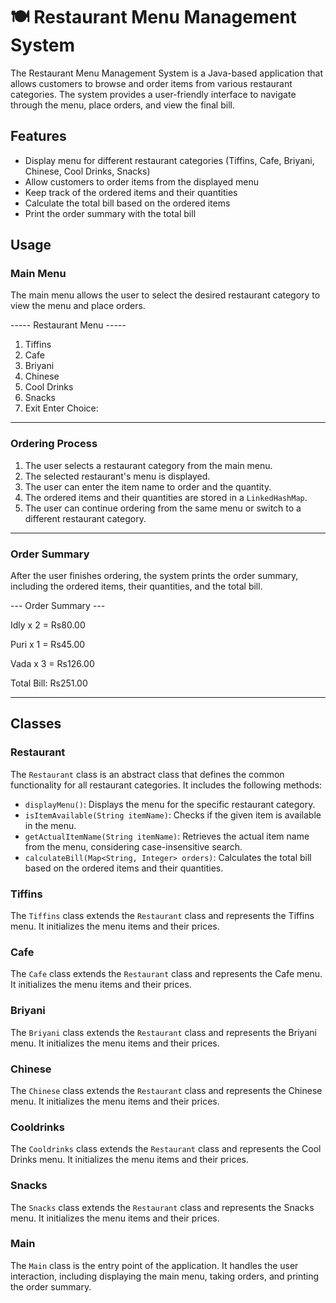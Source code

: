 # 🍽 Restaurant Menu Management System

The Restaurant Menu Management System is a Java-based application that allows customers to browse and order items from various restaurant categories. The system provides a user-friendly interface to navigate through the menu, place orders, and view the final bill.

## Features
- Display menu for different restaurant categories (Tiffins, Cafe, Briyani, Chinese, Cool Drinks, Snacks)
- Allow customers to order items from the displayed menu
- Keep track of the ordered items and their quantities
- Calculate the total bill based on the ordered items
- Print the order summary with the total bill

## Usage

### Main Menu
The main menu allows the user to select the desired restaurant category to view the menu and place orders.

----- Restaurant Menu -----
1. Tiffins
2. Cafe
3. Briyani
4. Chinese
5. Cool Drinks
6. Snacks
7. Exit
Enter Choice:

---

### Ordering Process
1. The user selects a restaurant category from the main menu.
2. The selected restaurant's menu is displayed.
3. The user can enter the item name to order and the quantity.
4. The ordered items and their quantities are stored in a `LinkedHashMap`.
5. The user can continue ordering from the same menu or switch to a different restaurant category.

---

### Order Summary
After the user finishes ordering, the system prints the order summary, including the ordered items, their quantities, and the total bill.

--- Order Summary ---

Idly x 2 = Rs80.00

Puri x 1 = Rs45.00

Vada x 3 = Rs126.00

Total Bill: Rs251.00

---

## Classes

### Restaurant
The `Restaurant` class is an abstract class that defines the common functionality for all restaurant categories. It includes the following methods:
- `displayMenu()`: Displays the menu for the specific restaurant category.
- `isItemAvailable(String itemName)`: Checks if the given item is available in the menu.
- `getActualItemName(String itemName)`: Retrieves the actual item name from the menu, considering case-insensitive search.
- `calculateBill(Map<String, Integer> orders)`: Calculates the total bill based on the ordered items and their quantities.

### Tiffins
The `Tiffins` class extends the `Restaurant` class and represents the Tiffins menu. It initializes the menu items and their prices.

### Cafe
The `Cafe` class extends the `Restaurant` class and represents the Cafe menu. It initializes the menu items and their prices.

### Briyani
The `Briyani` class extends the `Restaurant` class and represents the Briyani menu. It initializes the menu items and their prices.

### Chinese
The `Chinese` class extends the `Restaurant` class and represents the Chinese menu. It initializes the menu items and their prices.

### Cooldrinks
The `Cooldrinks` class extends the `Restaurant` class and represents the Cool Drinks menu. It initializes the menu items and their prices.

### Snacks
The `Snacks` class extends the `Restaurant` class and represents the Snacks menu. It initializes the menu items and their prices.

### Main
The `Main` class is the entry point of the application. It handles the user interaction, including displaying the main menu, taking orders, and printing the order summary.
